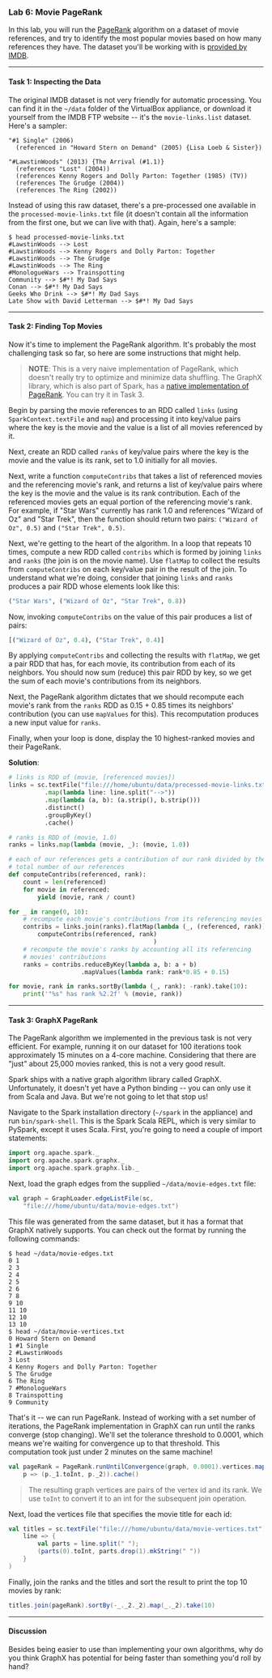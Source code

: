 ### Lab 6: Movie PageRank

In this lab, you will run the [PageRank](https://en.wikipedia.org/wiki/PageRank) algorithm on a dataset of movie references, and try to identify the most popular movies based on how many references they have. The dataset you'll be working with is [provided by IMDB](http://www.imdb.com/interfaces).

___

#### Task 1: Inspecting the Data

The original IMDB dataset is not very friendly for automatic processing. You can find it in the `~/data` folder of the VirtualBox appliance, or download it yourself from the IMDB FTP website -- it's the `movie-links.list` dataset. Here's a sampler:

```
"#1 Single" (2006)
  (referenced in "Howard Stern on Demand" (2005) {Lisa Loeb & Sister})

"#LawstinWoods" (2013) {The Arrival (#1.1)}
  (references "Lost" (2004))
  (references Kenny Rogers and Dolly Parton: Together (1985) (TV))
  (references The Grudge (2004))
  (references The Ring (2002))
```

Instead of using this raw dataset, there's a pre-processed one available in the `processed-movie-links.txt` file (it doesn't contain all the information from the first one, but we can live with that). Again, here's a sample:

```
$ head processed-movie-links.txt
#LawstinWoods --> Lost
#LawstinWoods --> Kenny Rogers and Dolly Parton: Together
#LawstinWoods --> The Grudge
#LawstinWoods --> The Ring
#MonologueWars --> Trainspotting
Community --> $#*! My Dad Says
Conan --> $#*! My Dad Says
Geeks Who Drink --> $#*! My Dad Says
Late Show with David Letterman --> $#*! My Dad Says
```

___

#### Task 2: Finding Top Movies

Now it's time to implement the PageRank algorithm. It's probably the most challenging task so far, so here are some instructions that might help.

> **NOTE**: This is a very naive implementation of PageRank, which doesn't really try to optimize and minimize data shuffling. The GraphX library, which is also part of Spark, has a [native implementation of PageRank](https://spark.apache.org/docs/1.1.0/graphx-programming-guide.html#pagerank). You can try it in Task 3.

Begin by parsing the movie references to an RDD called `links` (using `SparkContext.textFile` and `map`) and processing it into key/value pairs where the key is the movie and the value is a list of all movies referenced by it.

Next, create an RDD called `ranks` of key/value pairs where the key is the movie and the value is its rank, set to 1.0 initially for all movies.

Next, write a function `computeContribs` that takes a list of referenced movies and the referencing movie's rank, and returns a list of key/value pairs where the key is the movie and the value is its rank contribution. Each of the referenced movies gets an equal portion of the referencing movie's rank. For example, if "Star Wars" currently has rank 1.0 and references "Wizard of Oz" and "Star Trek", then the function should return two pairs: `("Wizard of Oz", 0.5)` and `("Star Trek", 0.5)`.

Next, we're getting to the heart of the algorithm. In a loop that repeats 10 times, compute a new RDD called `contribs` which is formed by joining `links` and `ranks` (the join is on the movie name). Use `flatMap` to collect the results from `computeContribs` on each key/value pair in the result of the join. To understand what we're doing, consider that joining `links` and `ranks` produces a pair RDD whose elements look like this:

```python
("Star Wars", ("Wizard of Oz", "Star Trek", 0.8))
```

Now, invoking `computeContribs` on the value of this pair produces a list of pairs:

```python
[("Wizard of Oz", 0.4), ("Star Trek", 0.4)]
```

By applying `computeContribs` and collecting the results with `flatMap`, we get a pair RDD that has, for each movie, its contribution from each of its neighbors. You should now sum (reduce) this pair RDD by key, so we get the sum of each movie's contributions from its neighbors.

Next, the PageRank algorithm dictates that we should recompute each movie's rank from the `ranks` RDD as 0.15 + 0.85 times its neighbors' contribution (you can use `mapValues` for this). This recomputation produces a new input value for `ranks`.

Finally, when your loop is done, display the 10 highest-ranked movies and their PageRank.

**Solution**:

```python
# links is RDD of (movie, [referenced movies])
links = sc.textFile("file:///home/ubuntu/data/processed-movie-links.txt") \
          .map(lambda line: line.split("-->"))                             \
          .map(lambda (a, b): (a.strip(), b.strip()))                      \
          .distinct()                                                      \
          .groupByKey()                                                    \
          .cache()

# ranks is RDD of (movie, 1.0)
ranks = links.map(lambda (movie, _): (movie, 1.0))

# each of our references gets a contribution of our rank divided by the
# total number of our references
def computeContribs(referenced, rank):
    count = len(referenced)
    for movie in referenced:
        yield (movie, rank / count)

for _ in range(0, 10):
    # recompute each movie's contributions from its referencing movies
    contribs = links.join(ranks).flatMap(lambda (_, (referenced, rank)):
        computeContribs(referenced, rank)
                                        )
    # recompute the movie's ranks by accounting all its referencing
    # movies' contributions
    ranks = contribs.reduceByKey(lambda a, b: a + b)                       \
                    .mapValues(lambda rank: rank*0.85 + 0.15)

for movie, rank in ranks.sortBy(lambda (_, rank): -rank).take(10):
    print('"%s" has rank %2.2f' % (movie, rank))
```

___

#### Task 3: GraphX PageRank

The PageRank algorithm we implemented in the previous task is not very efficient. For example, running it on our dataset for 100 iterations took approximately 15 minutes on a 4-core machine. Considering that there are "just" about 25,000 movies ranked, this is not a very good result.

Spark ships with a native graph algorithm library called GraphX. Unfortunately, it doesn't yet have a Python binding -- you can only use it from Scala and Java. But we're not going to let that stop us!

Navigate to the Spark installation directory (`~/spark` in the appliance) and run `bin/spark-shell`. This is the Spark Scala REPL, which is very similar to PySpark, except it uses Scala. First, you're going to need a couple of import statements:

```scala
import org.apache.spark._
import org.apache.spark.graphx._
import org.apache.spark.graphx.lib._
```

Next, load the graph edges from the supplied `~/data/movie-edges.txt` file:

```scala
val graph = GraphLoader.edgeListFile(sc,
    "file:///home/ubuntu/data/movie-edges.txt")
```

This file was generated from the same dataset, but it has a format that GraphX natively supports. You can check out the format by running the following commands:

```
$ head ~/data/movie-edges.txt
0 1
2 3
2 4
2 5
2 6
7 8
9 10
11 10
12 10
13 10
$ head ~/data/movie-vertices.txt
0 Howard Stern on Demand
1 #1 Single
2 #LawstinWoods
3 Lost
4 Kenny Rogers and Dolly Parton: Together
5 The Grudge
6 The Ring
7 #MonologueWars
8 Trainspotting
9 Community
```

That's it -- we can run PageRank. Instead of working with a set number of iterations, the PageRank implementation in GraphX can run until the ranks converge (stop changing). We'll set the tolerance threshold to 0.0001, which means we're waiting for convergence up to that threshold. This computation took just under 2 minutes on the same machine!

```scala
val pageRank = PageRank.runUntilConvergence(graph, 0.0001).vertices.map(
    p => (p._1.toInt, p._2)).cache()
```

> The resulting graph vertices are pairs of the vertex id and its rank. We use `toInt` to convert it to an int for the subsequent join operation.

Next, load the vertices file that specifies the movie title for each id:

```scala
val titles = sc.textFile("file:///home/ubuntu/data/movie-vertices.txt").map(
    line => {
        val parts = line.split(" ");
        (parts(0).toInt, parts.drop(1).mkString(" "))
    }
)
```

Finally, join the ranks and the titles and sort the result to print the top 10 movies by rank:

```scala
titles.join(pageRank).sortBy(-_._2._2).map(_._2).take(10)
```

___

#### Discussion

Besides being easier to use than implementing your own algorithms, why do you think GraphX has potential for being faster than something you'd roll by hand?
